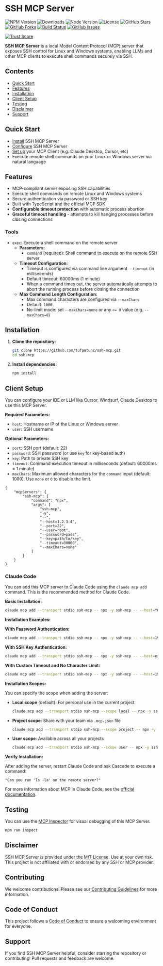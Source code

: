 # SSH MCP Server

[![NPM Version](https://img.shields.io/npm/v/ssh-mcp)](https://www.npmjs.com/package/ssh-mcp)
[![Downloads](https://img.shields.io/npm/dm/ssh-mcp)](https://www.npmjs.com/package/ssh-mcp)
[![Node Version](https://img.shields.io/node/v/ssh-mcp)](https://nodejs.org/)
[![License](https://img.shields.io/github/license/tufantunc/ssh-mcp)](./LICENSE)
[![GitHub Stars](https://img.shields.io/github/stars/tufantunc/ssh-mcp?style=social)](https://github.com/tufantunc/ssh-mcp/stargazers)
[![GitHub Forks](https://img.shields.io/github/forks/tufantunc/ssh-mcp?style=social)](https://github.com/tufantunc/ssh-mcp/forks)
[![Build Status](https://github.com/tufantunc/ssh-mcp/actions/workflows/publish.yml/badge.svg)](https://github.com/tufantunc/ssh-mcp/actions)
[![GitHub issues](https://img.shields.io/github/issues/tufantunc/ssh-mcp)](https://github.com/tufantunc/ssh-mcp/issues)

[![Trust Score](https://archestra.ai/mcp-catalog/api/badge/quality/tufantunc/ssh-mcp)](https://archestra.ai/mcp-catalog/tufantunc__ssh-mcp)

**SSH MCP Server** is a local Model Context Protocol (MCP) server that exposes SSH control for Linux and Windows systems, enabling LLMs and other MCP clients to execute shell commands securely via SSH.

## Contents

- [Quick Start](#quick-start)
- [Features](#features)
- [Installation](#installation)
- [Client Setup](#client-setup)
- [Testing](#testing)
- [Disclaimer](#disclaimer)
- [Support](#support)

## Quick Start

- [Install](#installation) SSH MCP Server
- [Configure](#configuration) SSH MCP Server
- [Set up](#client-setup) your MCP Client (e.g. Claude Desktop, Cursor, etc)
- Execute remote shell commands on your Linux or Windows server via natural language

## Features

- MCP-compliant server exposing SSH capabilities
- Execute shell commands on remote Linux and Windows systems
- Secure authentication via password or SSH key
- Built with TypeScript and the official MCP SDK
- **Configurable timeout protection** with automatic process abortion
- **Graceful timeout handling** - attempts to kill hanging processes before closing connections

### Tools

- `exec`: Execute a shell command on the remote server
  - **Parameters:**
    - `command` (required): Shell command to execute on the remote SSH server
  - **Timeout Configuration:**
    - Timeout is configured via command line argument `--timeout` (in milliseconds)
    - Default timeout: 60000ms (1 minute)
    - When a command times out, the server automatically attempts to abort the running process before closing the connection
  - **Max Command Length Configuration:**
    - Max command characters are configured via `--maxChars`
    - Default: `1000`
    - No-limit mode: set `--maxChars=none` or any `<= 0` value (e.g. `--maxChars=0`)

## Installation

1. **Clone the repository:**
   ```bash
   git clone https://github.com/tufantunc/ssh-mcp.git
   cd ssh-mcp
   ```
2. **Install dependencies:**
   ```bash
   npm install
   ```

## Client Setup

You can configure your IDE or LLM like Cursor, Windsurf, Claude Desktop to use this MCP Server.

**Required Parameters:**
- `host`: Hostname or IP of the Linux or Windows server
- `user`: SSH username

**Optional Parameters:**
- `port`: SSH port (default: 22)
- `password`: SSH password (or use `key` for key-based auth)
- `key`: Path to private SSH key
- `timeout`: Command execution timeout in milliseconds (default: 60000ms = 1 minute)
- `maxChars`: Maximum allowed characters for the `command` input (default: 1000). Use `none` or `0` to disable the limit.


```commandline
{
    "mcpServers": {
        "ssh-mcp": {
            "command": "npx",
            "args": [
                "ssh-mcp",
                "-y",
                "--",
                "--host=1.2.3.4",
                "--port=22",
                "--user=root",
                "--password=pass",
                "--key=path/to/key",
                "--timeout=30000",
                "--maxChars=none"
            ]
        }
    }
}
```

### Claude Code

You can add this MCP server to Claude Code using the `claude mcp add` command. This is the recommended method for Claude Code.

**Basic Installation:**

```bash
claude mcp add --transport stdio ssh-mcp -- npx -y ssh-mcp -- --host=YOUR_HOST --user=YOUR_USER --password=YOUR_PASSWORD
```

**Installation Examples:**

**With Password Authentication:**
```bash
claude mcp add --transport stdio ssh-mcp -- npx -y ssh-mcp -- --host=192.168.1.100 --port=22 --user=admin --password=your_password
```

**With SSH Key Authentication:**
```bash
claude mcp add --transport stdio ssh-mcp -- npx -y ssh-mcp -- --host=example.com --user=root --key=/path/to/private/key
```

**With Custom Timeout and No Character Limit:**
```bash
claude mcp add --transport stdio ssh-mcp -- npx -y ssh-mcp -- --host=192.168.1.100 --user=admin --password=your_password --timeout=120000 --maxChars=none
```

**Installation Scopes:**

You can specify the scope when adding the server:

- **Local scope** (default): For personal use in the current project
  ```bash
  claude mcp add --transport stdio ssh-mcp --scope local -- npx -y ssh-mcp -- --host=YOUR_HOST --user=YOUR_USER --password=YOUR_PASSWORD
  ```

- **Project scope**: Share with your team via `.mcp.json` file
  ```bash
  claude mcp add --transport stdio ssh-mcp --scope project -- npx -y ssh-mcp -- --host=YOUR_HOST --user=YOUR_USER --password=YOUR_PASSWORD
  ```

- **User scope**: Available across all your projects
  ```bash
  claude mcp add --transport stdio ssh-mcp --scope user -- npx -y ssh-mcp -- --host=YOUR_HOST --user=YOUR_USER --password=YOUR_PASSWORD
  ```


**Verify Installation:**

After adding the server, restart Claude Code and ask Cascade to execute a command:
```
"Can you run 'ls -la' on the remote server?"
```

For more information about MCP in Claude Code, see the [official documentation](https://docs.claude.com/en/docs/claude-code/mcp).

## Testing

You can use the [MCP Inspector](https://modelcontextprotocol.io/docs/tools/inspector) for visual debugging of this MCP Server.

```sh
npm run inspect
```

## Disclaimer

SSH MCP Server is provided under the [MIT License](./LICENSE). Use at your own risk. This project is not affiliated with or endorsed by any SSH or MCP provider.

## Contributing

We welcome contributions! Please see our [Contributing Guidelines](./CONTRIBUTING.md) for more information.

## Code of Conduct

This project follows a [Code of Conduct](./CODE_OF_CONDUCT.md) to ensure a welcoming environment for everyone.

## Support

If you find SSH MCP Server helpful, consider starring the repository or contributing! Pull requests and feedback are welcome. 